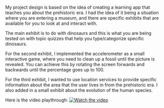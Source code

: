 My project design is based on the idea of creating a learning app that teaches you about the prehistoric era. I had the idea of it being a situation where you are entering a museum, and there are specific exhibits that are available for you to look at and interact with.

The main exhibit is to do with dinosaurs and this is what you are being tested on with topic quizzes that help you type/categorize specific dinosaurs. 

For the second exhibit, I implemented the accelerometer as a small interactive game, where you need to clean up a fossil until the picture is revealed. You can achieve this by rotating the screen forwards and backwards until the percentage goes up to 100.

For the third exhibit, I wanted to use location services to provide specific information about the area that the user lives in from the prehistoric era. I also added in a small exhibit about the evolution of the human species.

Here is the video playthrough:
[![Watch the video](https://img.youtube.com/vi/Q7DWKETptRs/0.jpg)](https://youtu.be/Q7DWKETptRs)

